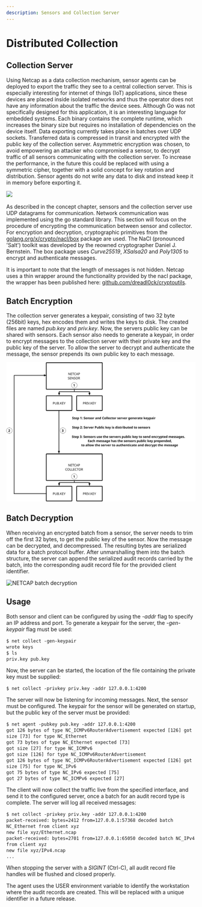 ```yaml
---
description: Sensors and Collection Server
---
```


# Distributed Collection

## Collection Server

Using Netcap as a data collection mechanism, sensor agents can be deployed to export the traffic they see to a central collection server. This is especially interesting for internet of things \(IoT\) applications, since these devices are placed inside isolated networks and thus the operator does not have any information about the traffic the device sees. Although Go was not specifically designed for this application, it is an interesting language for embedded systems. Each binary contains the complete runtime, which increases the binary size but requires no installation of dependencies on the device itself. Data exporting currently takes place in batches over UDP sockets. Transferred data is compressed in transit and encrypted with the public key of the collection server. Asymmetric encryption was chosen, to avoid empowering an attacker who compromised a sensor, to decrypt traffic of all sensors communicating with the collection server. To increase the performance, in the future this could be replaced with using a symmetric cipher, together with a solid concept for key rotation and distribution. Sensor agents do not write any data to disk and instead keep it in memory before exporting it.

![](https://github.com/dreadl0ck/netcap/tree/a78b65a36174ba28f5437d86e43f93bb7c3c8d97/docs/.gitbook/assets/netcap-iot%20%281%29.svg)

As described in the concept chapter, sensors and the collection server use UDP datagrams for communication. Network communication was implemented using the go standard library. This section will focus on the procedure of encrypting the communication between sensor and collector. For encryption and decryption, cryptographic primitives from the [golang.org/x/crypto/nacl/box](https://godoc.org/golang.org/x/crypto/nacl/box) package are used. The NaCl \(pronounced 'Salt'\) toolkit was developed by the reowned cryptographer Daniel J. Bernstein. The box package uses _Curve25519_, _XSalsa20_ and _Poly1305_ to encrypt and authenticate messages.

It is important to note that the length of messages is not hidden. Netcap uses a thin wrapper around the functionality provided by the nacl package, the wrapper has been published here: [github.com/dreadl0ck/cryptoutils](https://www.github.com/dreadl0ck/cryptoutils).

## Batch Encryption

The collection server generates a keypair, consisting of two 32 byte \(256bit\) keys, hex encodes them and writes the keys to disk. The created files are named _pub.key_ and _priv.key_. Now, the servers public key can be shared with sensors. Each sensor also needs to generate a keypair, in order to encrypt messages to the collection server with their private key and the public key of the server. To allow the server to decrypt and authenticate the message, the sensor prepends its own public key to each message.

![NETCAP batch encryption](.gitbook/assets/netcap-sensors.svg)

## Batch Decryption

When receiving an encrypted batch from a sensor, the server needs to trim off the first 32 bytes, to get the public key of the sensor. Now the message can be decrypted, and decompressed. The resulting bytes are serialized data for a batch protocol buffer. After unmarshalling them into the batch structure, the server can append the serialized audit records carried by the batch, into the corresponding audit record file for the provided client identifier.

![NETCAP batch decryption](https://github.com/dreadl0ck/netcap/tree/a78b65a36174ba28f5437d86e43f93bb7c3c8d97/docs/.gitbook/assets/netcap-batch%20%281%29.svg)

## Usage

Both sensor and client can be configured by using the _-addr_ flag to specify an IP address and port. To generate a keypair for the server, the _-gen-keypair_ flag must be used:

```text
$ net collect -gen-keypair 
wrote keys
$ ls
priv.key pub.key
```

Now, the server can be started, the location of the file containing the private key must be supplied:

```text
$ net collect -privkey priv.key -addr 127.0.0.1:4200
```

The server will now be listening for incoming messages. Next, the sensor must be configured. The keypair for the sensor will be generated on startup, but the public key of the server must be provided:

```text
$ net agent -pubkey pub.key -addr 127.0.0.1:4200
got 126 bytes of type NC_ICMPv6RouterAdvertisement expected [126] got size [73] for type NC_Ethernet
got 73 bytes of type NC_Ethernet expected [73]
got size [27] for type NC_ICMPv6
got size [126] for type NC_ICMPv6RouterAdvertisement
got 126 bytes of type NC_ICMPv6RouterAdvertisement expected [126] got size [75] for type NC_IPv6
got 75 bytes of type NC_IPv6 expected [75]
got 27 bytes of type NC_ICMPv6 expected [27]
```

The client will now collect the traffic live from the specified interface, and send it to the configured server, once a batch for an audit record type is complete. The server will log all received messages:

```text
$ net collect -privkey priv.key -addr 127.0.0.1:4200 
packet-received: bytes=2412 from=127.0.0.1:57368 decoded batch NC_Ethernet from client xyz
new file xyz/Ethernet.ncap
packet-received: bytes=2701 from=127.0.0.1:65050 decoded batch NC_IPv4 from client xyz
new file xyz/IPv4.ncap
...
```

When stopping the server with a _SIGINT_ \(Ctrl-C\), all audit record file handles will be flushed and closed properly.

The agent uses the USER environment variable to identify the workstation where the audit records are created. This will be replaced with a unique identifier in a future release.

